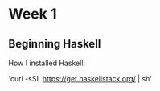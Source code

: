 # Week 1
## Beginning Haskell

How I installed Haskell:

'curl -sSL https://get.haskellstack.org/ | sh'

